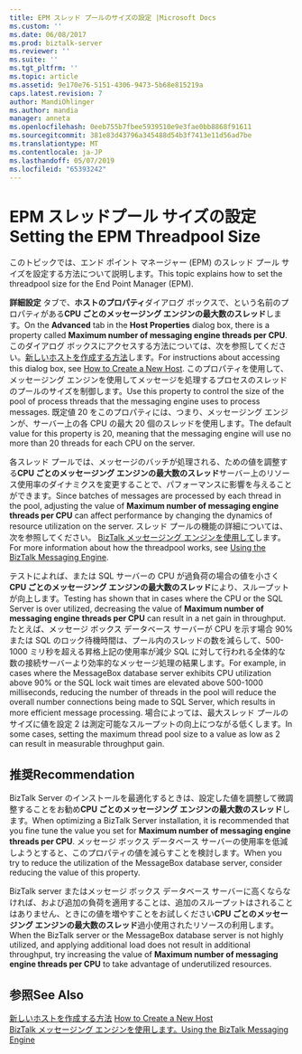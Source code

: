 ```yaml
---
title: EPM スレッド プールのサイズの設定 |Microsoft Docs
ms.custom: ''
ms.date: 06/08/2017
ms.prod: biztalk-server
ms.reviewer: ''
ms.suite: ''
ms.tgt_pltfrm: ''
ms.topic: article
ms.assetid: 9e170e76-5151-4306-9473-5b68e815219a
caps.latest.revision: 7
author: MandiOhlinger
ms.author: mandia
manager: anneta
ms.openlocfilehash: 0eeb755b7fbee5939510e9e3fae0bb8868f91611
ms.sourcegitcommit: 381e83d43796a345488d54b3f7413e11d56ad7be
ms.translationtype: MT
ms.contentlocale: ja-JP
ms.lasthandoff: 05/07/2019
ms.locfileid: "65393242"
---
```

# <a name="setting-the-epm-threadpool-size"></a><span data-ttu-id="4b4fc-102">EPM スレッドプール サイズの設定</span><span class="sxs-lookup"><span data-stu-id="4b4fc-102">Setting the EPM Threadpool Size</span></span>
<span data-ttu-id="4b4fc-103">このトピックでは、エンド ポイント マネージャー (EPM) のスレッド プール サイズを設定する方法について説明します。</span><span class="sxs-lookup"><span data-stu-id="4b4fc-103">This topic explains how to set the threadpool size for the End Point Manager (EPM).</span></span>  
  
 <span data-ttu-id="4b4fc-104">**詳細設定**  タブで、**ホストのプロパティ**ダイアログ ボックスで、という名前のプロパティがある**CPU ごとのメッセージング エンジンの最大数のスレッド**します。</span><span class="sxs-lookup"><span data-stu-id="4b4fc-104">On the **Advanced** tab in the **Host Properties** dialog box, there is a property called **Maximum number of messaging engine threads per CPU**.</span></span> <span data-ttu-id="4b4fc-105">このダイアログ ボックスにアクセスする方法については、次を参照してください。[新しいホストを作成する方法](../core/how-to-create-a-new-host.md)します。</span><span class="sxs-lookup"><span data-stu-id="4b4fc-105">For instructions about accessing this dialog box, see [How to Create a New Host](../core/how-to-create-a-new-host.md).</span></span> <span data-ttu-id="4b4fc-106">このプロパティを使用して、メッセージング エンジンを使用してメッセージを処理するプロセスのスレッドのプールのサイズを制御します。</span><span class="sxs-lookup"><span data-stu-id="4b4fc-106">Use this property to control the size of the pool of process threads that the messaging engine uses to process messages.</span></span> <span data-ttu-id="4b4fc-107">既定値 20 をこのプロパティには、つまり、メッセージング エンジンが、サーバー上の各 CPU の最大 20 個のスレッドを使用します。</span><span class="sxs-lookup"><span data-stu-id="4b4fc-107">The default value for this property is 20, meaning that the messaging engine will use no more than 20 threads for each CPU on the server.</span></span>  
  
 <span data-ttu-id="4b4fc-108">各スレッド プールでは、メッセージのバッチが処理される、ための値を調整する**CPU ごとのメッセージング エンジンの最大数のスレッド**サーバー上のリソース使用率のダイナミクスを変更することで、パフォーマンスに影響を与えることができます。</span><span class="sxs-lookup"><span data-stu-id="4b4fc-108">Since batches of messages are processed by each thread in the pool, adjusting the value of **Maximum number of messaging engine threads per CPU** can affect performance by changing the dynamics of resource utilization on the server.</span></span> <span data-ttu-id="4b4fc-109">スレッド プールの機能の詳細については、次を参照してください。 [BizTalk メッセージング エンジンを使用して](../core/using-the-biztalk-messaging-engine.md)します。</span><span class="sxs-lookup"><span data-stu-id="4b4fc-109">For more information about how the threadpool works, see [Using the BizTalk Messaging Engine](../core/using-the-biztalk-messaging-engine.md).</span></span>  
  
 <span data-ttu-id="4b4fc-110">テストによれば、または SQL サーバーの CPU が過負荷の場合の値を小さく**CPU ごとのメッセージング エンジンの最大数のスレッド**により、スループットが向上します。</span><span class="sxs-lookup"><span data-stu-id="4b4fc-110">Testing has shown that in cases where the CPU or the SQL Server is over utilized, decreasing the value of **Maximum number of messaging engine threads per CPU** can result in a net gain in throughput.</span></span> <span data-ttu-id="4b4fc-111">たとえば、メッセージ ボックス データベース サーバーが CPU を示す場合 90% または SQL のロック待機時間は、プール内のスレッドの数を減らして、500-1000 ミリ秒を超える昇格上記の使用率が減少 SQL に対して行われる全体的な数の接続サーバーより効率的なメッセージ処理の結果します。</span><span class="sxs-lookup"><span data-stu-id="4b4fc-111">For example, in cases where the MessageBox database server exhibits CPU utilization above 90% or the SQL lock wait times are elevated above 500-1000 milliseconds, reducing the number of threads in the pool will reduce the overall number connections being made to SQL Server, which results in more efficient message processing.</span></span> <span data-ttu-id="4b4fc-112">場合によっては、最大スレッド プールのサイズに値を設定 2 は測定可能なスループットの向上につながる低くします。</span><span class="sxs-lookup"><span data-stu-id="4b4fc-112">In some cases, setting the maximum thread pool size to a value as low as 2 can result in measurable throughput gain.</span></span>  
  
## <a name="recommendation"></a><span data-ttu-id="4b4fc-113">推奨</span><span class="sxs-lookup"><span data-stu-id="4b4fc-113">Recommendation</span></span>  
 <span data-ttu-id="4b4fc-114">BizTalk Server のインストールを最適化するときは、設定した値を調整して微調整することをお勧め**CPU ごとのメッセージング エンジンの最大数のスレッド**します。</span><span class="sxs-lookup"><span data-stu-id="4b4fc-114">When optimizing a BizTalk Server installation, it is recommended that you fine tune the value you set for **Maximum number of messaging engine threads per CPU**.</span></span>  <span data-ttu-id="4b4fc-115">メッセージ ボックス データベース サーバーの使用率を低減しようとすると、このプロパティの値を減らすことを検討します。</span><span class="sxs-lookup"><span data-stu-id="4b4fc-115">When you try to reduce the utilization of the MessageBox database server, consider reducing the value of this property.</span></span>  
  
 <span data-ttu-id="4b4fc-116">BizTalk server またはメッセージ ボックス データベース サーバーに高くならなければ、および追加の負荷を適用することは、追加のスループットはされることはありません、ときにの値を増やすことをお試しください**CPU ごとのメッセージング エンジンの最大数のスレッド**過小使用されたリソースの利用します。</span><span class="sxs-lookup"><span data-stu-id="4b4fc-116">When the BizTalk server or the MessageBox database server is not highly utilized, and applying additional load does not result in additional throughput, try increasing the value of **Maximum number of messaging engine threads per CPU** to take advantage of underutilized resources.</span></span>  
  
## <a name="see-also"></a><span data-ttu-id="4b4fc-117">参照</span><span class="sxs-lookup"><span data-stu-id="4b4fc-117">See Also</span></span>  
 <span data-ttu-id="4b4fc-118">[新しいホストを作成する方法](../core/how-to-create-a-new-host.md) </span><span class="sxs-lookup"><span data-stu-id="4b4fc-118">[How to Create a New Host](../core/how-to-create-a-new-host.md) </span></span>  
 [<span data-ttu-id="4b4fc-119">BizTalk メッセージング エンジンを使用します。</span><span class="sxs-lookup"><span data-stu-id="4b4fc-119">Using the BizTalk Messaging Engine</span></span>](../core/using-the-biztalk-messaging-engine.md)